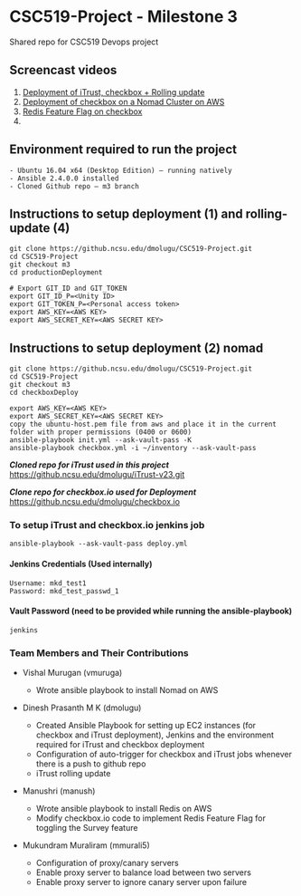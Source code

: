 # CSC519-Project - Milestone 3
Shared repo for CSC519 Devops project

## Screencast videos
1. [Deployment of iTrust, checkbox + Rolling update](https://youtu.be/h9HZ2_0ME5Q)
2. [Deployment of checkbox on a Nomad Cluster on AWS](https://youtu.be/MOcHQcCc248)
3. [Redis Feature Flag on checkbox](https://youtu.be/g6LNFfFpkoI)
4. 

## Environment required to run the project
    - Ubuntu 16.04 x64 (Desktop Edition) – running natively
    - Ansible 2.4.0.0 installed
    - Cloned Github repo – m3 branch
    
## Instructions to setup deployment (1) and rolling-update (4)
    git clone https://github.ncsu.edu/dmolugu/CSC519-Project.git
    cd CSC519-Project
    git checkout m3
    cd productionDeployment

    # Export GIT_ID and GIT_TOKEN
    export GIT_ID_P=<Unity ID>
    export GIT_TOKEN_P=<Personal access token>
    export AWS_KEY=<AWS KEY>
    export AWS_SECRET_KEY=<AWS SECRET KEY>
    
## Instructions to setup deployment (2) nomad
    git clone https://github.ncsu.edu/dmolugu/CSC519-Project.git
    cd CSC519-Project
    git checkout m3
    cd checkboxDeploy
    
    export AWS_KEY=<AWS KEY>
    export AWS_SECRET_KEY=<AWS SECRET KEY>
    copy the ubuntu-host.pem file from aws and place it in the current folder with proper permissions (0400 or 0600)
    ansible-playbook init.yml --ask-vault-pass -K
    ansible-playbook checkbox.yml -i ~/inventory --ask-vault-pass

***Cloned repo for iTrust used in this project***
    https://github.ncsu.edu/dmolugu/iTrust-v23.git

***Clone repo for checkbox.io used for Deployment***
    https://github.ncsu.edu/dmolugu/checkbox.io

### To setup iTrust and checkbox.io jenkins job
    ansible-playbook --ask-vault-pass deploy.yml

#### Jenkins Credentials (Used internally)
    Username: mkd_test1
    Password: mkd_test_passwd_1

#### Vault Password (need to be provided while running the ansible-playbook)
    jenkins

### Team Members and Their Contributions

- Vishal Murugan (vmuruga)
    - Wrote ansible playbook to install Nomad on AWS
- Dinesh Prasanth M K (dmolugu)
    - Created Ansible Playbook for setting up EC2 instances (for checkbox and iTrust deployment), Jenkins and the environment required for iTrust and checkbox deployment
    - Configuration of auto-trigger for checkbox and iTrust jobs whenever there is a push to github repo
    - iTrust rolling update

- Manushri (manush)
    - Wrote ansible playbook to install Redis on AWS
    - Modify checkbox.io code to implement Redis Feature Flag for toggling the Survey feature

- Mukundram Muraliram (mmurali5)
    - Configuration of proxy/canary servers
    - Enable proxy server to balance load between two servers
    - Enable proxy server to ignore canary server upon failure

